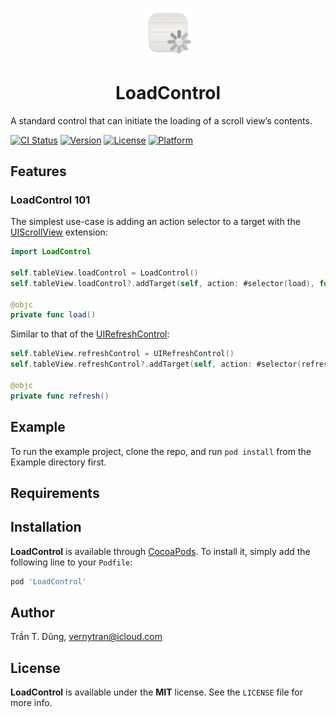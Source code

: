 <br />
<p align="center" width="100%">
    <img width="15%" src="https://github.com/verny-tran/LoadControl/blob/main/Resources/Icons/LoadControl.png"> 
</p>
<h1 align="center"> LoadControl </h1>

A standard control that can initiate the loading of a scroll view’s contents.

[![CI Status](https://img.shields.io/travis/verny-tran/LoadControl}.svg?style=flat)](https://travis-ci.org/verny-tran/LoadControl})
[![Version](https://img.shields.io/cocoapods/v/LoadControl.svg?style=flat)](https://cocoapods.org/pods/LoadControl)
[![License](https://img.shields.io/cocoapods/l/LoadControl.svg?style=flat)](https://cocoapods.org/pods/LoadControl)
[![Platform](https://img.shields.io/cocoapods/p/LoadControl.svg?style=flat)](https://cocoapods.org/pods/LoadControl)

## Features

### LoadControl 101

The simplest use-case is adding an action selector to a target with the [UIScrollView](https://developer.apple.com/documentation/uikit/uiscrollview) extension:

```swift
import LoadControl

self.tableView.loadControl = LoadControl()
self.tableView.loadControl?.addTarget(self, action: #selector(load), for: .valueChanged)

@objc
private func load()
```

Similar to that of the [UIRefreshControl](https://developer.apple.com/documentation/uikit/uirefreshcontrol):
```swift
self.tableView.refreshControl = UIRefreshControl()
self.tableView.refreshControl?.addTarget(self, action: #selector(refresh), for: .valueChanged)

@objc
private func refresh()
```

## Example

To run the example project, clone the repo, and run `pod install` from the Example directory first.

## Requirements

## Installation

**LoadControl** is available through [CocoaPods](https://cocoapods.org). To install
it, simply add the following line to your `Podfile`:

```ruby
pod 'LoadControl'
```

## Author

Trần T. Dũng, vernytran@icloud.com

## License

**LoadControl** is available under the **MIT** license. See the `LICENSE` file for more info.

<!--pod-template-->
<!--============-->
<!---->
<!--An opinionated template for creating a Pod with the following features:-->
<!---->
<!--- Git as the source control management system-->
<!--- Clean folder structure-->
<!--- Project generation-->
<!--- MIT license-->
<!--- Testing as a standard-->
<!--- Turnkey access to Travis CI-->
<!--- Also supports Carthage-->
<!---->
<!--## Getting started-->
<!---->
<!--There are two reasons for wanting to work on this template, making your own or improving the one for everyone's. In both cases you will want to work with the ruby classes inside the `setup` folder, and the example base template that it works on from inside `template/ios/`. -->
<!---->
<!--## Best practices-->
<!---->
<!--The command `pod lib create` aims to be ran along with this guide: https://guides.cocoapods.org/making/using-pod-lib-create.html so any changes of flow should be updated there also.-->
<!---->
<!--It is open to communal input, but adding new features, or new ideas are probably better off being discussed in an issue first. In general we try to think if an average Xcode user is going to use this feature or not, if it's unlikely is it a _very strongly_ encouraged best practice ( ala testing / CI. ) If it's something useful for saving a few minutes every deploy, or isn't easily documented in the guide it is likely to be denied in order to keep this project as simple as possible.-->
<!---->
<!--## Requirements:-->
<!---->
<!--- CocoaPods 1.0.0+-->
